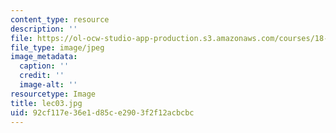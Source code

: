 ```yaml
---
content_type: resource
description: ''
file: https://ol-ocw-studio-app-production.s3.amazonaws.com/courses/18-01sc-single-variable-calculus-fall-2010/92cf117e36e1d85ce2903f2f12acbcbc_lec03.jpg
file_type: image/jpeg
image_metadata:
  caption: ''
  credit: ''
  image-alt: ''
resourcetype: Image
title: lec03.jpg
uid: 92cf117e-36e1-d85c-e290-3f2f12acbcbc
---
```

